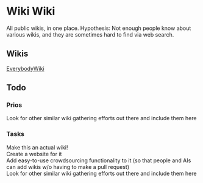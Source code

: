 # Wiki Wiki
All public wikis, in one place. Hypothesis: Not enough people know about various wikis, and they are sometimes hard to find via web search.

## Wikis
[EverybodyWiki](https://en.everybodywiki.com)


## Todo

### Prios
Look for other similar wiki gathering efforts out there and include them here  

### Tasks
Make this an actual wiki!  
Create a website for it  
Add easy-to-use crowdsourcing functionality to it (so that people and AIs can add wikis w/o having to make a pull request)  
Look for other similar wiki gathering efforts out there and include them here  
